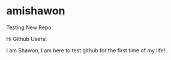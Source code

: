 # amishawon
Testing New Repo 

Hi Github Users!

I am Shawon, I am here to test github for the first time of my life! 
